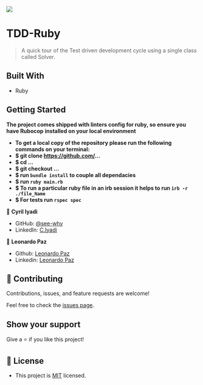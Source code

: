 ![](https://img.shields.io/badge/Microverse-blueviolet)

# TDD-Ruby

> A quick tour of the Test driven development cycle using a single class called Solver.

## Built With

- Ruby

## Getting Started

**The project comes shipped with linters config for ruby, so ensure you have Rubocop**
**installed on your local environment**

- **To get a local copy of the repository please run the following commands on your terminal:**
- **$ git clone https://github.com/...**
- **$ cd ...**
- **$ git checkout ...**
- **$ run `bundle install` to couple all dependacies**
- **$ run `ruby main.rb`**
- **$ To run a particular ruby file in an irb session it helps to run `irb -r ./file_Name`**
- **$ For tests run `rspec spec`**

👤 **Cyril Iyadi**

- GitHub: [@see-why](https://github.com/see-why)
- LinkedIn: [C.Iyadi](https://www.linkedin.com/in/cyril-iyadi-83517270/)

👤 **Leonardo Paz**

- Github: [Leonardo Paz](https://github.com/leolpaz)
- Linkedin: [Leonardo Paz](https://www.linkedin.com/in/leonardolpaz/)

## 🤝 Contributing

Contributions, issues, and feature requests are welcome!

Feel free to check the [issues page](../../issues/).

## Show your support

Give a ⭐️ if you like this project!

## 📝 License
- This project is [MIT](./LICENSE) licensed.
